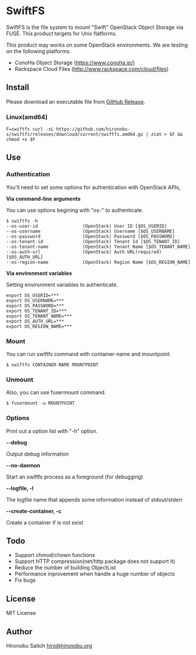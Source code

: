 # SwiftFS

SwiftFS is the file system to mount "Swift" OpenStack Object Storage via FUSE. This product targets for Unix flatforms.

This product may works on some OpenStack environments. We are testing on the following platforms.

- ConoHa Object Storage (https://www.conoha.jp/)
- Rackspace Cloud Files (http://www.rackspace.com/cloud/files)

## Install

Please download an executable file from [GitHub Release](https://github.com/hironobu-s/swiftfs/releases).

### Linux(amd64)

```shell
F=swiftfs curl -sL https://github.com/hironobu-s/swiftfs/releases/download/current/swiftfs.amd64.gz | zcat > $F && chmod +x $F
```


## Use

### Authentication 

You'll need to set some options for authentication with OpenStack APIs, 

**Via command-line arguments**

You can use options begining with "os-" to authenticate. 

```shell
$ swiftfs -h
--os-user-id                 (OpenStack) User ID [$OS_USERID]
--os-username                (OpenStack) Username [$OS_USERNAME]
--os-password                (OpenStack) Password [$OS_PASSWORD]
--os-tenant-id               (OpenStack) Tenant Id [$OS_TENANT_ID]
--os-tenant-name             (OpenStack) Tenant Name [$OS_TENANT_NAME]
--os-auth-url                (OpenStack) Auth URL(required) [$OS_AUTH_URL]
--os-region-name             (OpenStack) Region Name [$OS_REGION_NAME]
```

**Via environment variables**

Setting environment variables to authenticate.

```
export OS_USERID=***
export OS_USERNAME=***
export OS_PASSWORD=***
export OS_TENANT_ID=***
export OS_TENANT_NAME=***
export OS_AUTH_URL=***
export OS_REGION_NAME=***
```


### Mount

You can run swiftfs command with container-name and mountpoint.

```shell
$ swiftfs CONTAINER-NAME MOUNTPOINT
```

### Unmount

Also, you can use fusermount command.

```shell
$ fusermount -u MOUNTPOINT
```

### Options

Print out a option list with "-h" option.

**--debug**

Output debug information

**--no-daemon**

Start an swiftfs process as a foreground (for debugging)

**--logfile, -l**

The logfile name that appends some information instead of stdout/stderr

**--create-container, -c**

Create a container if is not exist


## Todo

- Support chmod/chown functions
- Support HTTP compression(net/http package does not support it)
- Reduce the number of building ObjectList
- Performance inprovement when handle a huge number of objects
- Fix bugs

## License

MIT License

## Author

Hironobu Saitoh
<hiro@hironobu.org>
